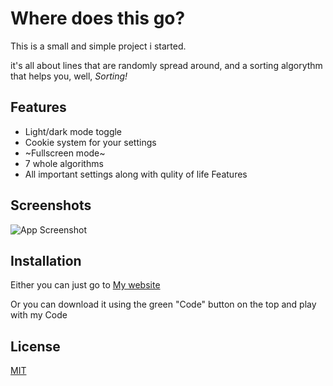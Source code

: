 
# Where does this go?

This is a small and simple project i started. 

it's all about lines that are randomly spread around, and a sorting algorythm that helps you, well, _Sorting!_


## Features

- Light/dark mode toggle
- Cookie system for your settings
- ~Fullscreen mode~
- 7 whole algorithms
- All important settings along with qulity of life Features


## Screenshots

![App Screenshot](https://i.ibb.co/7j81yZh/Screenshot-from-2024-10-23-20-37-03.png)


## Installation

Either you can just go to [My website](https://koopaxd.github.io)

Or you can download it using the green "Code" button on the top and play with my Code
## License

[MIT](https://choosealicense.com/licenses/mit/)

